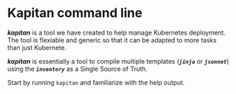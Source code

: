 # Kapitan command line

***kapitan*** is a tool we have created to help manage Kubernetes deployment. The tool is flexiable and generic so that it can be adapted to more tasks than just Kubernete.

***kapitan*** is essentially a tool to compile multiple templates (***`jinja`*** or ***`jsonnet`***) using the ***`inventory`*** as a Single Source of Truth.

Start by running `kapitan` and familiarize with the help output.



